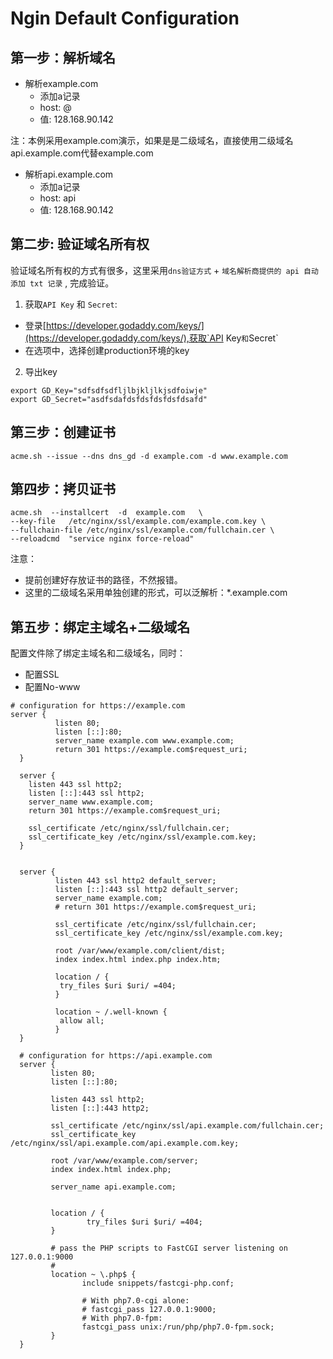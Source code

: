 # Ngin Default Configuration

## 第一步：解析域名
- 解析example.com
  - 添加a记录
  - host: @
  - 值: 128.168.90.142

注：本例采用example.com演示，如果是是二级域名，直接使用二级域名api.example.com代替example.com
- 解析api.example.com
  - 添加a记录
  - host: api
  - 值: 128.168.90.142

## 第二步: 验证域名所有权
验证域名所有权的方式有很多，这里采用`dns验证方式` + `域名解析商提供的 api 自动添加 txt 记录` , 完成验证。

1. 获取`API Key` 和 `Secret`:
- 登录[https://developer.godaddy.com/keys/](https://developer.godaddy.com/keys/),获取`API Key` 和 `Secret`
- 在选项中，选择创建production环境的key

2. 导出key
```
export GD_Key="sdfsdfsdfljlbjkljlkjsdfoiwje"
export GD_Secret="asdfsdafdsfdsfdsfdsfdsafd"
```

## 第三步：创建证书

```
acme.sh --issue --dns dns_gd -d example.com -d www.example.com
```

## 第四步：拷贝证书

```
acme.sh  --installcert  -d  example.com   \
--key-file   /etc/nginx/ssl/example.com/example.com.key \
--fullchain-file /etc/nginx/ssl/example.com/fullchain.cer \
--reloadcmd  "service nginx force-reload"

```
注意：
- 提前创建好存放证书的路径，不然报错。
- 这里的二级域名采用单独创建的形式，可以泛解析：\*.example.com


## 第五步：绑定主域名+二级域名
配置文件除了绑定主域名和二级域名，同时：
- 配置SSL
- 配置No-www

```
# configuration for https://example.com
server {
          listen 80;
          listen [::]:80;
          server_name example.com www.example.com;
          return 301 https://example.com$request_uri;
  }

  server {
    listen 443 ssl http2;
    listen [::]:443 ssl http2;
    server_name www.example.com;
    return 301 https://example.com$request_uri;

    ssl_certificate /etc/nginx/ssl/fullchain.cer;
    ssl_certificate_key /etc/nginx/ssl/example.com.key;
  }


  server {
          listen 443 ssl http2 default_server;
          listen [::]:443 ssl http2 default_server;
          server_name example.com;
          # return 301 https://example.com$request_uri;

          ssl_certificate /etc/nginx/ssl/fullchain.cer;
          ssl_certificate_key /etc/nginx/ssl/example.com.key;

          root /var/www/example.com/client/dist;
          index index.html index.php index.htm;

          location / {
           try_files $uri $uri/ =404;
          }

          location ~ /.well-known {
           allow all;
          }
  }

  # configuration for https://api.example.com
  server {
         listen 80;
         listen [::]:80;

         listen 443 ssl http2;
         listen [::]:443 http2;

         ssl_certificate /etc/nginx/ssl/api.example.com/fullchain.cer;
         ssl_certificate_key /etc/nginx/ssl/api.example.com/api.example.com.key;

         root /var/www/example.com/server;
         index index.html index.php;

         server_name api.example.com;


         location / {
                 try_files $uri $uri/ =404;
         }

         # pass the PHP scripts to FastCGI server listening on 127.0.0.1:9000
         #
         location ~ \.php$ {
                include snippets/fastcgi-php.conf;

                # With php7.0-cgi alone:
                # fastcgi_pass 127.0.0.1:9000;
                # With php7.0-fpm:
                fastcgi_pass unix:/run/php/php7.0-fpm.sock;
         }
  }
  ```
